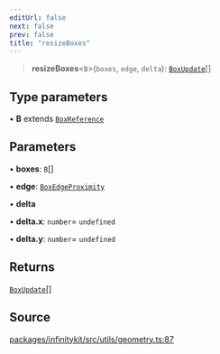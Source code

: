 ```yaml
---
editUrl: false
next: false
prev: false
title: "resizeBoxes"
---
```


> **resizeBoxes**\<`B`\>(`boxes`, `edge`, `delta`): [`BoxUpdate`](../type-aliases/BoxUpdate.md)[]

## Type parameters

• **B** extends [`BoxReference`](../type-aliases/BoxReference.md)

## Parameters

• **boxes**: `B`[]

• **edge**: [`BoxEdgeProximity`](../type-aliases/BoxEdgeProximity.md)

• **delta**

• **delta\.x**: `number`= `undefined`

• **delta\.y**: `number`= `undefined`

## Returns

[`BoxUpdate`](../type-aliases/BoxUpdate.md)[]

## Source

[packages/infinitykit/src/utils/geometry.ts:87](https://github.com/nodenogg-in/alpha-p2p/blob/fd5f5c9/packages/infinitykit/src/utils/geometry.ts#L87)
